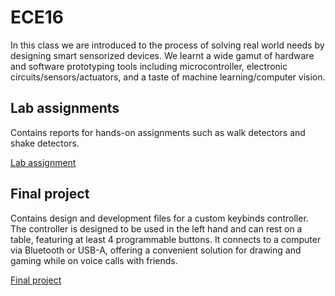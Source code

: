 # ECE16

In this class we are introduced to the process of solving real world needs by designing smart sensorized devices. We learnt a wide gamut of hardware and software prototyping tools including microcontroller, electronic circuits/sensors/actuators, and a taste of machine learning/computer vision. 

## Lab assignments

Contains reports for hands-on assignments such as walk detectors and shake detectors.

[Lab assignment](https://github.com/Cocodayow/Embedded-System/tree/main/Reports)

## Final project 

Contains design and development files for a custom keybinds controller. The controller is designed to be used in the left hand and can rest on a table, featuring at least 4 programmable buttons. It connects to a computer via Bluetooth or USB-A, offering a convenient solution for drawing and gaming while on voice calls with friends.

[Final project](https://github.com/Cocodayow/Embedded-System/tree/main/Final_Project)
